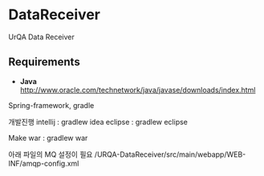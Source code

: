 DataReceiver
============

UrQA Data Receiver


## Requirements
* **Java** http://www.oracle.com/technetwork/java/javase/downloads/index.html

Spring-framework, gradle


개발진행
intellij : gradlew idea
eclipse  : gradlew eclipse

Make war : gradlew war

아래 파일의 MQ 설정이 필요
/URQA-DataReceiver/src/main/webapp/WEB-INF/amqp-config.xml